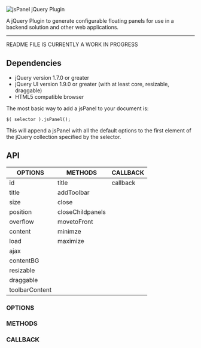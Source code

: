 ![jsPanel jQuery Plugin](https://github.com/Flyer53/jsPanel/raw/master/demopage/images/readme-header.jpg)

A jQuery Plugin to generate configurable floating panels for use in a backend solution and other web applications.

---

README FILE IS CURRENTLY A WORK IN PROGRESS

## Dependencies ##
+ jQuery version 1.7.0 or greater
+ jQuery UI version 1.9.0 or greater (with at least core, resizable, draggable)
+ HTML5 compatible browser

The most basic way to add a jsPanel to your document is:

	$( selector ).jsPanel();

This will append a jsPanel with all the default options to the first element of the jQuery collection specified by the selector.

## API ##
| OPTIONS        | METHODS          | CALLBACK      |
| -------------- | ---------------- | ------------- |
| id             | title            | callback      |
| title          | addToolbar       |               |
| size           | close            |               |
| position       | closeChildpanels |               |
| overflow       | movetoFront      |               |
| content        | minimze          |               |
| load           | maximize         |               |
| ajax           |                  |               |
| contentBG      |                  |               |
| resizable      |                  |               |
| draggable      |                  |               |
| toolbarContent |                  |               |

### OPTIONS ###

### METHODS ###

### CALLBACK ###